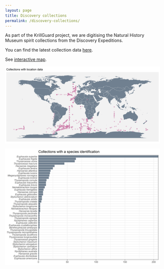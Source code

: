 ```yaml
---
layout: page
title: Discovery collections
permalink: /discovery-collections/
---
```


As part of the KrillGuard project, we are digitising the Natural History Museum spirit collections from the Discovery Expeditions. 

You can find the latest collection data [here](https://github.com/prongselk/krillguard).  

See [interactive map](https://krillguard.streamlit.app/#krill-station-data-discovery-expeditions).

![map](images/map.png)

![map](images/species.png)
